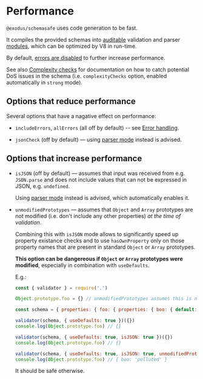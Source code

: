 # Performance

`@exodus/schemasafe` uses code generation to be fast.

It compiles the provided schemas into [auditable](./Auditable.md) validation and parser
[modules](./Module-generation.md), which can be optimized by V8 in run-time.

By default, [errors are disabled](./Error-handling.md) to further increase performance.

See also [Complexity checks](./Complexity-checks.md) for documentation on how to catch potential
DoS issues in the schema (i.e. `complexityChecks` option, enabled automatically in `strong` mode).

## Options that reduce performance

Several options that have a nagative effect on performance:

* `includeErrors`, `allErrors` (all off by default) -- see
  [Error handling](./Error-handling.md#options).

* `jsonCheck` (off by default) — using [parser mode](./Parser-not-validator.md) instead is advised.

## Options that increase performance

* `isJSON` (off by default) — assumes that input was received from e.g. `JSON.parse` and does not
  include values that can not be expressed in JSON, e.g. `undefined`.

  Using [parser mode](./Parser-not-validator.md) instead is advised, which automatically enables it.

* `unmodifiedPrototypes` — assumes that `Object` and `Array` prototypes are not modified (i.e. don't
  include any other properties) _at the time of validation_.
  
  Combining this with `isJSON` mode allows to significantly speed up property existance checks and
  to use `hasOwnProperty` only on those property names that are present in standard `Object` or
  `Array` prototypes.
  
  **This option can be dangereous if `Object` or `Array` prototypes were modified**, especially in
  combination with `useDefaults`.
  
  E.g.:
  ```js
  const { validator } = require('.')

  Object.prototype.foo = {} // unmodifiedPrototypes assumes this is not done

  const schema = { properties: { foo: { properties: { boo: { default: 'polluted' } } } } }

  validator(schema, { useDefaults: true })({})
  console.log(Object.prototype.foo) // {}

  validator(schema, { useDefaults: true, isJSON: true })({})
  console.log(Object.prototype.foo) // {}

  validator(schema, { useDefaults: true, isJSON: true, unmodifiedPrototypes: true })({})
  console.log(Object.prototype.foo) // { boo: 'polluted' }
  ```
  
  It should be safe otherwise.
